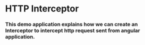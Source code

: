 # HTTP Interceptor

### This demo application explains how we can create an Interceptor to intercept http request sent from angular application.
